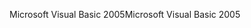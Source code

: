 <span data-ttu-id="4303e-101">Microsoft Visual Basic 2005</span><span class="sxs-lookup"><span data-stu-id="4303e-101">Microsoft Visual Basic 2005</span></span>